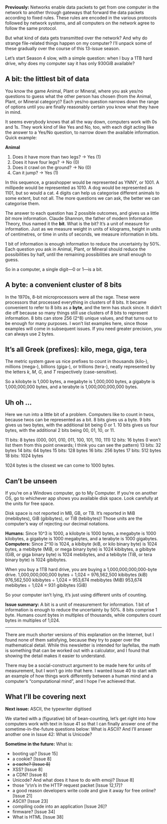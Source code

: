 **Previously:** Networks enable data packets to get from one computer in the network to another through gateways that forward the data packets according to fixed rules. These rules are encoded in the various protocols followed by network systems, and all computers on the network agree to follow the same protocol.

But what kind of data gets transmitted over the network? And why do strange file-related things happen on my computer? I’ll unpack some of these gradually over the course of this 13-issue season.

Let’s start Season 4 slow, with a simple question: when I buy a 1TB hard drive, why does my computer say it has only 930GiB available?

## A bit: the littlest bit of data

You know the game Animal, Plant or Mineral, where you ask yes/no questions to guess what the other person has chosen (from the Animal, Plant, or Mineral category)? Each yes/no question narrows down the range of options until you are finally reasonably certain you know what they have in mind.

It seems everybody knows that all the way down, computers work with 0s and 1s. They work kind of like Yes and No, too, with each digit acting like the answer to a Yes/No question, to narrow down the available information. Quick example:

**Animal**
1. Does it have more than two legs? → Yes (1)
2. Does it have four legs? → No (0)
3. Does it crawl on the ground? → No (0)
4. Can it jump? → Yes (1)

In this sequence, a grasshopper would be represented as YNNY, or 1001. A millipede would be represented as 1010. A dog would be represented as 1101, but so would a cat. 4 digits can help us categorise different animals to some extent, but not all. The more questions we can ask, the better we can categorise them.

The answer to each question has 2 possible outcomes, and gives us a little _bit_ more information. Claude Shannon, the father of modern Information Theory, thus named it the **bit**. What is the bit? It’s a unit of measure for information. Just as we measure weight in units of kilograms, height in units of centimetres, or time in units of seconds, we measure information in bits.

1 bit of information is enough information to reduce the uncertainty by 50%. Each question you ask in Animal, Plant, or Mineral should reduce the possibilities by half, until the remaining possibilities are small enough to guess.

So in a computer, a single digit—0 or 1—is a bit.

## A byte: a convenient cluster of 8 bits

In the 1970s, 8-bit microprocessors were all the rage. These were processors that processed everything in clusters of 8 bits. It became convenient to refer to 8 bits as a **byte**, and the term has stuck since. It didn’t die off because so many things still use clusters of 8 bits to represent information. 8 bits can store 256 (2^8) unique values, and that turns out to be enough for many purposes. I won’t list examples here, since those examples will come in subsequent issues. If you need greater precision, you can always use 2 bytes.

## It’s all Greek (prefixes): kilo, mega, giga, tera

The metric system gave us nice prefixes to count in thousands (kilo-), millions (mega-), billions (giga-), or trillions (tera-), neatly represented by the letters _k_, _M_, _G_, and _T_ respectively (case-sensitive).

So a kilobyte is 1,000 bytes, a megabyte is 1,000,000 bytes, a gigabyte is 1,000,000,000 bytes, and a terabyte is 1,000,000,000,000 bytes.

## Uh oh …

Here we run into a little bit of a problem. Computers like to count in twos, because twos can be represented as a bit. 8 bits gives us a byte. 9 bits gives us two bytes, with the additional bit being 0 or 1. 10 bits gives us four bytes, with the additional 2 bits being 00, 01, 10, or 11.

11 bits: 8 bytes (000, 001, 010, 011, 100, 101, 110, 111)
12 bits: 16 bytes (I won’t list them from this point onwards; I think you can see the pattern)
13 bits: 32 bytes
14 bits: 64 bytes
15 bits: 128 bytes
16 bits: 256 bytes
17 bits: 512 bytes
18 bits: 1024 bytes

1024 bytes is the closest we can come to 1000 bytes.

## Can’t be unseen

If you’re on a Windows computer, go to My Computer. If you’re on another OS, go to whichever app shows you available disk space. Look carefully at the units for free space.

Disk space is not reported in MB, GB, or TB. It’s reported in MiB (mebibytes), GiB (gibibytes), or TiB (tebibytes)! Those units are the computer’s way of rejecting our decimal notations.

**Humans:** Since 10^3 is 1000, a kilobyte is 1000 bytes, a megabyte is 1000 kilobytes, a gigabyte is 1000 megabytes, and a terabyte is 1000 gigabytes.
**Computers:** Since 2^10 is 1024, a kibibyte (kiB, or kilo binary byte) is 1024 bytes, a mebibyte (MiB, or mega binary byte) is 1024 kibibytes, a gibibyte (GiB, or giga binary byte) is 1024 mebibytes, and a tebibyte (TiB, or tera binary byte) is 1024 gibibytes.

When you buy a 1TB hard drive, you are buying a 1,000,000,000,000-byte drive.
1,000,000,000,000 bytes ÷ 1,024 = 976,562,500 kibibytes (kiB)
976,562,500 kibibytes ÷ 1,024 = 953,674 mebibytes (MiB)
953,674 mebibytes ÷ 1,024 = 931 gibibytes (GiB)

So your computer isn’t lying, it’s just using different units of counting.

**Issue summary:** A bit is a unit of measurement for information. 1 bit of information is enough to reduce the uncertainty by 50%. 8 bits comprise 1 byte. Humans count bytes in multiples of thousands, while computers count bytes in multiples of 1,024.

<hr/>

There are much shorter versions of this explanation on the Internet, but I found none of them satisfying, because they try to paper over the mathematical detail. While this newsletter is intended for layfellas, the math is something that can be worked out with a calculator, and I found that showing the detail makes it easier to understand.

There may be a social-construct argument to be made here for units of measurement, but I won’t go into that here. I wanted Issue 40 to start with an example of how things work differently between a human mind and a computer’s “computational mind”, and I hope I’ve achieved that.

## What I’ll be covering next

**Next issue:** ASCII, the typewriter digitised

We started with a (figurative) bit of bean-counting, let’s get right into how computers work with text in Issue 41 so that I can finally answer one of the sometime-in-the-future questions below: What is ASCII? And I’ll answer another one in Issue 42: What is Unicode?

**Sometime in the future:** What is:

- booting up? [Issue 15]
- a cookie? [Issue 8]
- ~~a cache? [Issue 8]~~
- XSS? [Issue 8]
- a CDN? [Issue 8]
- Unicode? And what does it have to do with emoji? [Issue 8]
- those '\r\n’s in the HTTP request packet [Issue 12,17]?
- a good reason developers write code and give it away for free online? [Issue 21]
- ASCII? [Issue 23]
- compiling code into an application [Issue 26]?
- firmware? [Issue 34]
- What is HTML [Issue 38]
